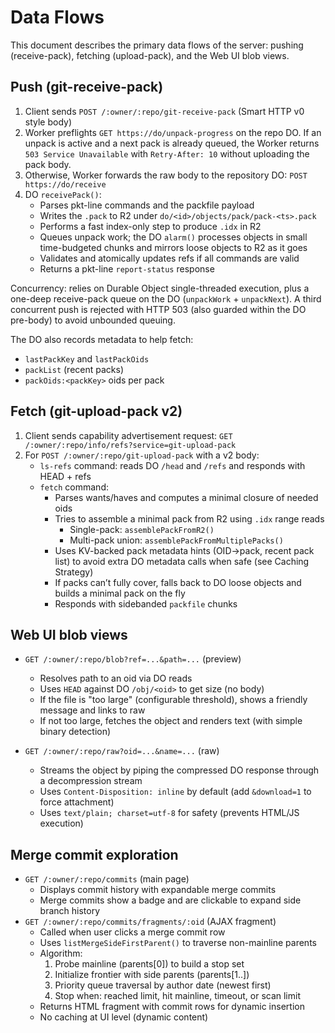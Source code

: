 # Data Flows

This document describes the primary data flows of the server: pushing (receive-pack), fetching (upload-pack), and the Web UI blob views.

## Push (git-receive-pack)

1. Client sends `POST /:owner/:repo/git-receive-pack` (Smart HTTP v0 style body)
2. Worker preflights `GET https://do/unpack-progress` on the repo DO. If an unpack is active and a next pack is already queued, the Worker returns `503 Service Unavailable` with `Retry-After: 10` without uploading the pack body.
3. Otherwise, Worker forwards the raw body to the repository DO: `POST https://do/receive`
4. DO `receivePack()`:
   - Parses pkt-line commands and the packfile payload
   - Writes the `.pack` to R2 under `do/<id>/objects/pack/pack-<ts>.pack`
   - Performs a fast index-only step to produce `.idx` in R2
   - Queues unpack work; the DO `alarm()` processes objects in small time-budgeted chunks and mirrors loose objects to R2 as it goes
   - Validates and atomically updates refs if all commands are valid
   - Returns a pkt-line `report-status` response

Concurrency: relies on Durable Object single-threaded execution, plus a one-deep receive-pack queue on the DO (`unpackWork` + `unpackNext`). A third concurrent push is rejected with HTTP 503 (also guarded within the DO pre-body) to avoid unbounded queuing.

The DO also records metadata to help fetch:

- `lastPackKey` and `lastPackOids`
- `packList` (recent packs)
- `packOids:<packKey>` oids per pack

## Fetch (git-upload-pack v2)

1. Client sends capability advertisement request: `GET /:owner/:repo/info/refs?service=git-upload-pack`
2. For `POST /:owner/:repo/git-upload-pack` with a v2 body:
   - `ls-refs` command: reads DO `/head` and `/refs` and responds with HEAD + refs
   - `fetch` command:
     - Parses wants/haves and computes a minimal closure of needed oids
     - Tries to assemble a minimal pack from R2 using `.idx` range reads
       - Single-pack: `assemblePackFromR2()`
       - Multi-pack union: `assemblePackFromMultiplePacks()`
     - Uses KV-backed pack metadata hints (OID→pack, recent pack list) to avoid extra DO metadata calls when safe (see Caching Strategy)
     - If packs can’t fully cover, falls back to DO loose objects and builds a minimal pack on the fly
     - Responds with sidebanded `packfile` chunks

## Web UI blob views

- `GET /:owner/:repo/blob?ref=...&path=...` (preview)
  - Resolves path to an oid via DO reads
  - Uses `HEAD` against DO `/obj/<oid>` to get size (no body)
  - If the file is "too large" (configurable threshold), shows a friendly message and links to raw
  - If not too large, fetches the object and renders text (with simple binary detection)

- `GET /:owner/:repo/raw?oid=...&name=...` (raw)
  - Streams the object by piping the compressed DO response through a decompression stream
  - Uses `Content-Disposition: inline` by default (add `&download=1` to force attachment)
  - Uses `text/plain; charset=utf-8` for safety (prevents HTML/JS execution)

## Merge commit exploration

- `GET /:owner/:repo/commits` (main page)
  - Displays commit history with expandable merge commits
  - Merge commits show a badge and are clickable to expand side branch history
- `GET /:owner/:repo/commits/fragments/:oid` (AJAX fragment)
  - Called when user clicks a merge commit row
  - Uses `listMergeSideFirstParent()` to traverse non-mainline parents
  - Algorithm:
    1. Probe mainline (parents[0]) to build a stop set
    2. Initialize frontier with side parents (parents[1..])
    3. Priority queue traversal by author date (newest first)
    4. Stop when: reached limit, hit mainline, timeout, or scan limit
  - Returns HTML fragment with commit rows for dynamic insertion
  - No caching at UI level (dynamic content)
